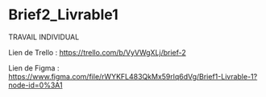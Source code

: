 # Brief2_Livrable1

TRAVAIL INDIVIDUAL

Lien de Trello : https://trello.com/b/VyVWgXLj/brief-2

Lien de Figma : https://www.figma.com/file/rWYKFL483QkMx59rlq6dVg/Brief1-Livrable-1?node-id=0%3A1
